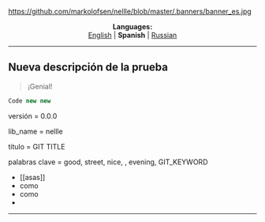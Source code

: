 https://github.com/markolofsen/nellle/blob/master/.banners/banner_es.jpg
<p align="center"><b>Languages:</b><br /><a href="https://github.com/markolofsen/nellle/blob/master/README.md">English</a> | <b>Spanish</b> | <a href="https://github.com/markolofsen/nellle/blob/master/README_ru.md">Russian</a></p>

---

## Nueva descripción de la prueba

> ¡Genial!

```javascript
Code new new
```

versión = 0.0.0

lib_name = nellle

título = GIT TITLE

palabras clave = good, street, nice, , evening, GIT_KEYWORD

* [[asas]]
* como
* como
*

---

